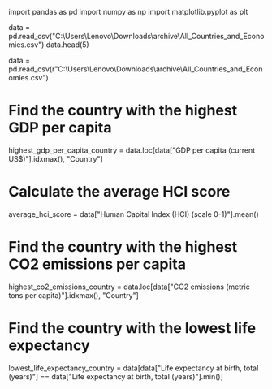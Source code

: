 import pandas as pd
import numpy as np
import matplotlib.pyplot as plt



data = pd.read_csv("C:\\Users\\Lenovo\\Downloads\\archive\\All_Countries_and_Economies.csv")
data.head(5)

data = pd.read_csv(r"C:\Users\Lenovo\Downloads\archive\All_Countries_and_Economies.csv")

# Find the country with the highest GDP per capita
highest_gdp_per_capita_country = data.loc[data["GDP per capita (current US$)"].idxmax(), "Country"]

# Calculate the average HCI score
average_hci_score = data["Human Capital Index (HCI) (scale 0-1)"].mean()

# Find the country with the highest CO2 emissions per capita
highest_co2_emissions_country = data.loc[data["CO2 emissions (metric tons per capita)"].idxmax(), "Country"]

# Find the country with the lowest life expectancy
lowest_life_expectancy_country = data[data["Life expectancy at birth, total (years)"] == data["Life expectancy at birth, total (years)"].min()]

